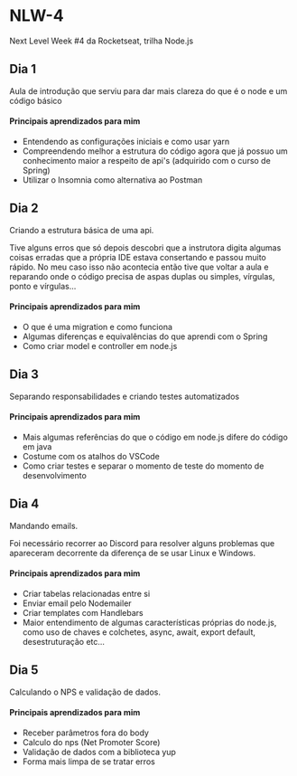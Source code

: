 # NLW-4
Next Level Week #4 da Rocketseat, trilha Node.js

## Dia 1
Aula de introdução que serviu para dar mais clareza do que é o node e um código básico

#### Principais aprendizados para mim
 - Entendendo as configurações iniciais e como usar yarn
 - Compreendendo melhor a estrutura do código agora que já possuo um conhecimento maior a respeito de api's (adquirido com o curso de Spring)
 - Utilizar o Insomnia como alternativa ao Postman


## Dia 2
Criando a estrutura básica de uma api.

Tive alguns erros que só depois descobri que a instrutora digita algumas coisas erradas que a própria IDE estava consertando e passou muito rápido. No meu caso isso não acontecia então tive que voltar a aula e reparando onde o código precisa de aspas duplas ou simples, vírgulas, ponto e vírgulas... 

#### Principais aprendizados para mim
 - O que é uma migration e como funciona
 - Algumas diferenças e equivalências do que aprendi com o Spring
 - Como criar model e controller em node.js


## Dia 3
Separando responsabilidades e criando testes automatizados

#### Principais aprendizados para mim
 - Mais algumas referências do que o código em node.js difere do código em java
 - Costume com os atalhos do VSCode
 - Como criar testes e separar o momento de teste do momento de desenvolvimento


## Dia 4
Mandando emails. 

Foi necessário recorrer ao Discord para resolver alguns problemas que apareceram decorrente da diferença de se usar Linux e Windows.

#### Principais aprendizados para mim
 - Criar tabelas relacionadas entre si
 - Enviar email pelo Nodemailer
 - Criar templates com Handlebars
 - Maior entendimento de algumas características próprias do node.js, como uso de chaves e colchetes, async, await, export default, desestruturação etc...


## Dia 5
Calculando o NPS e validação de dados.

#### Principais aprendizados para mim
 - Receber parâmetros fora do body
 - Calculo do nps (Net Promoter Score)
 - Validação de dados com a biblioteca yup
 - Forma mais limpa de se tratar erros
